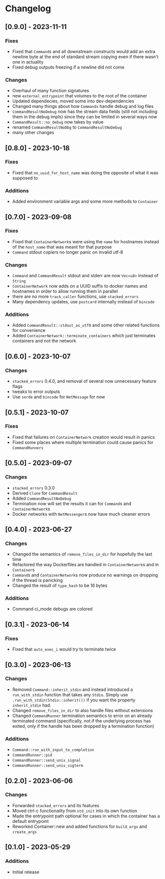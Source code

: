 # Changelog

## [0.9.0] - 2023-11-11
### Fixes
- Fixed that `Command`s and all downstream constructs would add an extra newline byte at the end of
  standard stream copying even if there wasn't one in actuality
- Fixed debug outputs freezing if a newline did not come

### Changes
- Overhaul of many function signatures
- new `external_entrypoint` that volumes to the root of the container
- Updated dependecies, moved some into dev-dependencies
- Changed many things about how `Commands` handle debug and log files
- `CommandResultNoDebug` now has the stream data fields (still not including them in the debug impls)
  since they can be limited in several ways now
- `CommandResult::no_debug` now takes by value
- renamed `CommandResultNoDbg` to `CommandResultNoDebug`
- many other changes

## [0.8.0] - 2023-10-18
### Fixes
- Fixed that `no_uuid_for_host_name` was doing the opposite of what it was supposed to

### Additions
- Added environment variable args and some more methods to `Container`

## [0.7.0] - 2023-09-08
### Fixes
- Fixed that `ContainerNetwork`s were using the `name` for hostnames instead of the `host_name` that
  was meant for that purpose
- `Command` stdout copiers no longer panic on invalid utf-8

### Changes
- `Command` and `CommandResult` stdout and stderr are now `Vec<u8>` instead of `String`
- `ContainerNetwork` now adds on a UUID suffix to docker names and hostnames in order to allow
  running them in parallel
- there are no more `track_caller` functions, use `stacked_errors`
- Many dependency updates, use `postcard` internally instead of `bincode`

### Additions
- Added `CommandResult::stdout_as_utf8` and some other related functions for convenience
- Added `ContainerNetwork::terminate_containers` which just terminates containers and not the
  network

## [0.6.0] - 2023-10-07
### Changes
- `stacked_errors` 0.4.0, and removal of several now unnecessary feature flags
- tweaks to error outputs
- Use `serde` and `bincode` for `NetMessage` for now

## [0.5.1] - 2023-10-07
### Fixes
- Fixed that failures on `ContainerNetwork` creation would result in panics
- Fixed some places where multiple termination could cause panics for `CommandRunners`

## [0.5.0] - 2023-09-07
### Changes
- `stacked_errors` 0.3.0
- Derived `Clone` for `CommandResult`
- Added `CommandResultNoDebug`
- Termination now will set the results it can for `Command`s and `ContainerNetwork`s
- Docker networks with `NetMessenger`s now have much cleaner errors

## [0.4.0] - 2023-06-27
### Changes
- Changed the semantics of `remove_files_in_dir` for hopefully the last time
- Refactored the way Dockerfiles are handled in `ContainerNetwork`s and in `Container`s
- `Command`s and `ContainerNetwork`s now produce no warnings on dropping if the thread is panicking
- Changed the result of `type_hash` to be 16 bytes

### Additions
- Command ci_mode debugs are colored

## [0.3.1] - 2023-06-14
### Fixes
- Fixed that `auto_exec_i` would try to terminate twice

## [0.3.0] - 2023-06-13
### Changes
- Removed `Command::inherit_stdin` and instead introduced a `run_with_stdin` function that takes
  any `Stdio`. Simply use `.run_with_stdin(Stdio::inherit())` if you want the property
  `inherit_stdin` had.
- Changed `remove_files_in_dir` to also handle files without extensions
- Changed `CommandRunner` termination semantics to error on an already terminated command
  (specifically, not if the underlying process has exited, only if the handle has been dropped
  by a termination function)

### Additions
- `Command::run_with_input_to_completion`
- `CommandRunner::pid`
- `CommandRunner::send_unix_signal`
- `CommandRunner::send_unix_sigterm`

## [0.2.0] - 2023-06-06
### Changes
- Forwarded `stacked_errors` and its features
- Moved ctrl-c functionality from `std_init` into its own function
- Made the entrypoint path optional for cases in which the container has a default entrypoint
- Reworked Container::new and added functions for `build_args` and `create_args`

## [0.1.0] - 2023-05-29
### Additions
- Initial release
